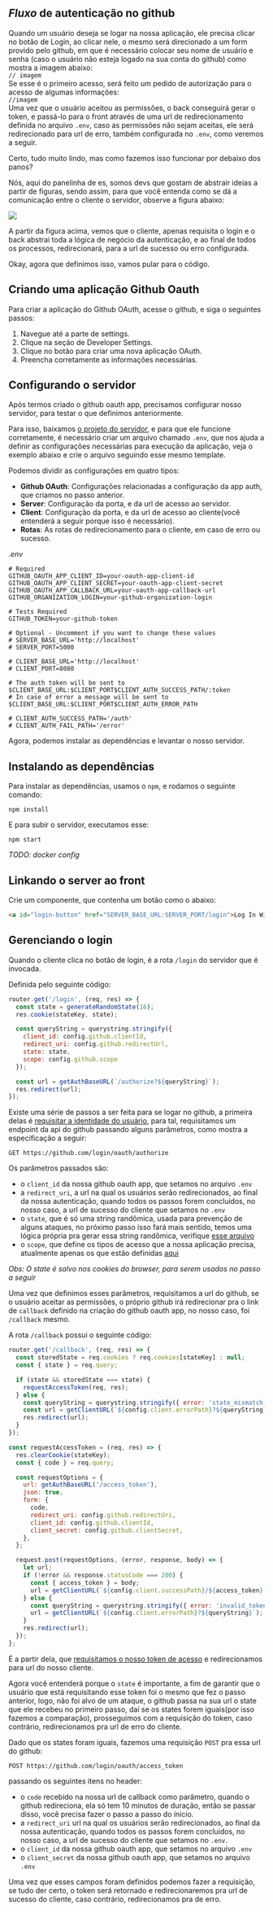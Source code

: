 ## *Fluxo* de autenticação no github
    
Quando um usuário deseja se logar na nossa aplicação, ele precisa clicar no botão de Login, ao clicar nele, 
o mesmo será direcionado a um form provido pelo github, em que é necessário colocar seu nome de 
usuário e senha (caso o usuário não esteja logado na sua conta do github) como mostra a imagem abaixo:  
`// imagem`  
Se esse é o primeiro acesso, será feito um pedido de autorização para o acesso de algumas informações:  
`//imagem`  
Uma vez que o usuário aceitou as permissões, o back conseguirá gerar o token, e passá-lo para o front através de uma url de redirecionamento definida no arquivo `.env`, caso as permissões não sejam aceitas, ele será redirecionado para url de erro, também configurada no `.env`, como veremos a seguir.

Certo, tudo muito lindo, mas como fazemos isso funcionar por debaixo dos panos?

Nós, aqui do panelinha de es, somos devs que gostam de abstrair ideias a partir de figuras, sendo assim, para que você entenda como se dá a comunicação entre o cliente o servidor, observe a figura abaixo:


![](https://i.imgur.com/Q0uQ9K2.png)

A partir da figura acima, vemos que o cliente, apenas requisita o login e o back abstrai toda a lógica de negócio da autenticação, e ao final de todos os processos, redirecionará, para a url de sucesso ou erro configurada.

Okay, agora que definimos isso, vamos pular para o código.


## Criando uma aplicação Github Oauth
Para criar a aplicação do Github OAuth, acesse o github, e siga o seguintes passos:

1. Navegue até a parte de settings.
2. Clique na seção de Developer Settings.
3. Clique no botão para criar uma nova aplicação OAuth.
4. Preencha corretamente as informações necessárias.

## Configurando o servidor
Após termos criado o github oauth app, precisamos configurar nosso servidor, para testar o que definimos anteriormente.

Para isso, baixamos [o projeto do servidor](https://github.com/panelinhadees/server.git), e para que ele funcione corretamente, é necessário criar um  arquivo chamado `.env`, que nos ajuda a definir as configurações necessárias para execução da aplicação, veja o exemplo abaixo e crie o arquivo seguindo esse mesmo template.

Podemos dividir as configurações em quatro tipos:
- **Github OAuth**: Configurações relacionadas a configuração da app auth, que criamos no passo anterior.
- **Server**: Configuração da porta, e da url de acesso ao servidor.
- **Client**: Configuração da porta, e da url de acesso ao cliente(você entenderá a seguir porque isso é necessário).
- **Rotas**: As rotas de redirecionamento para o cliente, em caso de erro ou sucesso.

*.env*
```.env
# Required
GITHUB_OAUTH_APP_CLIENT_ID=your-oauth-app-client-id
GITHUB_OAUTH_APP_CLIENT_SECRET=your-oauth-app-client-secret
GITHUB_OAUTH_APP_CALLBACK_URL=your-oauth-app-callback-url
GITHUB_ORGANIZATION_LOGIN=your-github-organization-login

# Tests Required
GITHUB_TOKEN=your-github-token

# Optional - Uncomment if you want to change these values
# SERVER_BASE_URL='http://localhost'
# SERVER_PORT=5000

# CLIENT_BASE_URL='http://localhost'
# CLIENT_PORT=8080

# The auth token will be sent to $CLIENT_BASE_URL:$CLIENT_PORT$CLIENT_AUTH_SUCCESS_PATH/:token
# In case of error a message will be sent to $CLIENT_BASE_URL:$CLIENT_PORT$CLIENT_AUTH_ERROR_PATH

# CLIENT_AUTH_SUCCESS_PATH='/auth'
# CLIENT_AUTH_FAIL_PATH='/error'
```

Agora, podemos instalar as dependências e levantar o nosso servidor.

## Instalando as dependências
Para instalar as dependências, usamos o `npm`, e rodamos o seguinte comando:

`npm install`

E para subir o servidor, executamos esse:

`npm start`

*TODO: docker config*

## Linkando o server ao front

Crie um componente, que contenha um botão como o abaixo:

```html
<a id="login-button" href="SERVER_BASE_URL:SERVER_PORT/login">Log In With GitHub</a>
```

## Gerenciando o login
Quando o cliente clica no botão de login, é a rota `/login` do servidor que é invocada.

Definida pelo seguinte código:

```js
router.get('/login', (req, res) => {
  const state = generateRandomState(16);
  res.cookie(stateKey, state);

  const queryString = querystring.stringify({
    client_id: config.github.clientId,
    redirect_uri: config.github.redirectUrl,
    state: state,
    scope: config.github.scope
  });

  const url = getAuthBaseURL(`/authorize?${queryString}`);
  res.redirect(url);
});
```
Existe uma série de passos a ser feita para se logar no github, a primeira delas é [requisitar a identidade do usuário](https://github.com/login/oauth/authorize), para tal, requisitamos um endpoint da api do github passando alguns parâmetros, como mostra a especificação a seguir:

`GET https://github.com/login/oauth/authorize`

Os parâmetros passados são:
- o `client_id` da nossa github oauth app, que setamos no arquivo `.env`
- a `redirect_uri`, a url na qual os usuários serão redirecionados, ao final da nossa autenticação, quando todos os passos forem concluidos, no nosso caso, a url de sucesso do cliente que setamos no `.env`
- o `state`, que é só uma string randômica, usada para prevenção de alguns ataques, no próximo passo isso fará mais sentido, temos uma lógica própria pra gerar essa string randômica, verifique [esse arquivo](https://github.com/panelinhadees/server/blob/master/src/auth/util.js)
- o `scope`, que define os tipos de acesso que a nossa aplicação precisa, atualmente apenas os que estão definidas [aqui](https://github.com/panelinhadees/server/blob/33ea7a5f3d11bb9880297efbb15719753a0c9e9f/src/config.js#L7)

*Obs: O state é salvo nos cookies do browser, para serem usados no passo a seguir*

Uma vez que definimos esses parâmetros, requisitamos a url do github, se o usuário aceitar as permissões, o próprio github irá redirecionar pra o link de `callback` definido na criação do github oauth app, no nosso caso, foi `/callback` mesmo.

A rota `/callback` possui o seguinte código:

```js
router.get('/callback', (req, res) => {
  const storedState = req.cookies ? req.cookies[stateKey] : null;
  const { state } = req.query;

  if (state && storedState === state) {
    requestAccessToken(req, res);
  } else {
    const queryString = querystring.stringify({ error: 'state_mismatch' });
    const url = getClientURL(`${config.client.errorPath}?${queryString}`);
    res.redirect(url);
  }
});

const requestAccessToken = (req, res) => {
  res.clearCookie(stateKey);
  const { code } = req.query;

  const requestOptions = {
    url: getAuthBaseURL('/access_token'),
    json: true,
    form: {
      code,
      redirect_uri: config.github.redirectUri,
      client_id: config.github.clientId,
      client_secret: config.github.clientSecret,
    },
  };

  request.post(requestOptions, (error, response, body) => {
    let url;
    if (!error && response.statusCode === 200) {
      const { access_token } = body;
      url = getClientURL(`${config.client.successPath}/${access_token}`);
    } else {
      const queryString = querystring.stringify({ error: 'invalid_token' });
      url = getClientURL(`${config.client.errorPath}?${queryString}`);
    }
    res.redirect(url);
  });
};
```

É a partir dela, que [requisitamos o nosso token de acesso](https://developer.github.com/apps/building-oauth-apps/authorizing-oauth-apps/#2-users-are-redirected-back-to-your-site-by-github) e redirecionamos para url do nosso cliente.

Agora você entenderá porque o `state` é importante, a fim de garantir que o usuário que está requisitando esse token foi o mesmo que fez o passo anterior, logo, não foi alvo de um ataque, o github passa na sua url o state que ele recebeu no primeiro passo, daí se os states forem iguais(por isso fazemos a comparação), prosseguimos com a requisição do token, caso contrário, redirecionamos pra url de erro do cliente.

Dado que os states foram iguais, fazemos uma requisição `POST` pra essa url do github:

`POST https://github.com/login/oauth/access_token`

passando os seguintes itens no header:
- o `code` recebido na nossa url de callback como parâmetro, quando o github redireciona, ela só tem 10 minutos de duração, então se passar disso, você precisa fazer o passo a passo do ínicio.
- a `redirect_uri` url na qual os usuários serão redirecionados, ao final da nossa autenticação, quando todos os passos forem concluidos, no nosso caso, a url de sucesso do cliente que setamos no `.env`.
- o `client_id` da nossa github oauth app, que setamos no arquivo `.env`
- o `client_secret` da nossa github oauth app, que setamos no arquivo `.env`

Uma vez que esses campos foram definidos podemos fazer a requisição, se tudo der certo, o token será retornado e redirecionaremos pra url de sucesso do cliente, caso contrário, redirecionamos pra de erro.  
